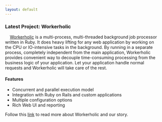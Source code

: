 ```yaml
---
layout: default
---
```


### Latest Project: Workerholic

&nbsp;&nbsp;&nbsp;&nbsp;[Workerholic](https://workerholic.github.io/) is a multi-process, multi-threaded background job processor written in Ruby. It does heavy lifting for any web application by working on the CPU or IO-intensive tasks in the background. By running in a separate process, completely independent from the main application, Workerholic provides convenient way to decouple time-consuming processing from the business logic of your application. Let your application handle normal requests and Workerholic will take care
of the rest.

#### Features
* Concurrent and parallel execution model
* Integration with Ruby on Rails and custom applications
* Multiple configuration options
* Rich Web UI and reporting

Follow this [link](https://workerholic.github.io/) to read more about Workerholic and our story.

